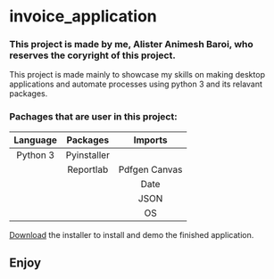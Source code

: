 # invoice_application
### This project is made by me, Alister Animesh Baroi, who reserves the coryright of this project.
This project is made mainly to showcase my skills on making desktop applications and automate processes using python 3 and its relavant packages.
### Pachages that are user in this project:

| Language   |  Packages  |   Imports   |
| :--------: | :--------: | :--------:  |
| Python 3   | Pyinstaller|             |
|            | Reportlab  |Pdfgen Canvas|
|            |            | Date        |
|            |            | JSON        |
|            |            | OS          |


[Download](https://raw.githubusercontent.com/AlisterBaroi/invoice_application/master/dist/invoice.exe) the installer to install and demo the finished application.

## Enjoy
